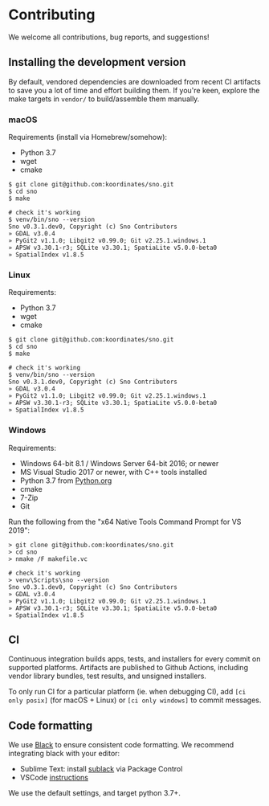 # Contributing

We welcome all contributions, bug reports, and suggestions!

## Installing the development version

By default, vendored dependencies are downloaded from recent CI artifacts to save you a lot of time and effort building them. If you're keen, explore the make targets in `vendor/` to build/assemble them manually.

### macOS

Requirements (install via Homebrew/somehow):
* Python 3.7
* wget
* cmake

```console
$ git clone git@github.com:koordinates/sno.git
$ cd sno
$ make

# check it's working
$ venv/bin/sno --version
Sno v0.3.1.dev0, Copyright (c) Sno Contributors
» GDAL v3.0.4
» PyGit2 v1.1.0; Libgit2 v0.99.0; Git v2.25.1.windows.1
» APSW v3.30.1-r3; SQLite v3.30.1; SpatiaLite v5.0.0-beta0
» SpatialIndex v1.8.5
```

### Linux

Requirements:
* Python 3.7
* wget
* cmake

```console
$ git clone git@github.com:koordinates/sno.git
$ cd sno
$ make

# check it's working
$ venv/bin/sno --version
Sno v0.3.1.dev0, Copyright (c) Sno Contributors
» GDAL v3.0.4
» PyGit2 v1.1.0; Libgit2 v0.99.0; Git v2.25.1.windows.1
» APSW v3.30.1-r3; SQLite v3.30.1; SpatiaLite v5.0.0-beta0
» SpatialIndex v1.8.5
```

### Windows

Requirements:
* Windows 64-bit 8.1 / Windows Server 64-bit 2016; or newer
* MS Visual Studio 2017 or newer, with C++ tools installed
* Python 3.7 from [Python.org](https://python.org)
* cmake
* 7-Zip
* Git

Run the following from the "x64 Native Tools Command Prompt for VS 2019":

```console
> git clone git@github.com:koordinates/sno.git
> cd sno
> nmake /F makefile.vc

# check it's working
> venv\Scripts\sno --version
Sno v0.3.1.dev0, Copyright (c) Sno Contributors
» GDAL v3.0.4
» PyGit2 v1.1.0; Libgit2 v0.99.0; Git v2.25.1.windows.1
» APSW v3.30.1-r3; SQLite v3.30.1; SpatiaLite v5.0.0-beta0
» SpatialIndex v1.8.5
```

## CI

Continuous integration builds apps, tests, and installers for every commit on supported platforms. Artifacts are published to Github Actions, including vendor library bundles, test results, and unsigned installers.

To only run CI for a particular platform (ie. when debugging CI), add `[ci only posix]` (for macOS + Linux) or `[ci only windows]` to commit messages.

## Code formatting

We use [Black](https://github.com/psf/black) to ensure consistent code formatting. We recommend integrating black with your editor:

* Sublime Text: install [sublack](https://packagecontrol.io/packages/sublack) via Package Control
* VSCode [instructions](https://code.visualstudio.com/docs/python/editing#_formatting)

We use the default settings, and target python 3.7+.
